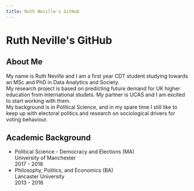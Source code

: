 ```yaml
---
title: Ruth Neville's GitHub
---
```


<h1> Ruth Neville's GitHub </h1>

<h2> About Me </h2>
<p> My name is Ruth Neville and I am a first year CDT student studying towards an MSc and PhD in Data Analytics and Society.<br>  
My research project is based on predicting future demand for UK higher education from international studets. My partner is UCAS and I am excited to start working with them.<br>
My background is in Political Science, and in my spare time I still like to keep up with electoral politics and research on sociological drivers for voting behaviour. </p>

<h2> Academic Background </h2>
<ul>
<li> Political Science - Democracy and Elections (MA)  <br>
  University of Manchester  <br>
  2017 - 2018 </li>
<li> Philosophy, Politics, and Economics (BA) <br>
  Lancaster University  <br>
  2013 - 2016 </li>  
</ul>
